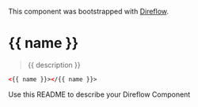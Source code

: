 This component was bootstrapped with [Direflow](https://direflow.io).

# {{ name }}
> {{ description }}

```html
<{{ name }}></{{ name }}>
```

Use this README to describe your Direflow Component